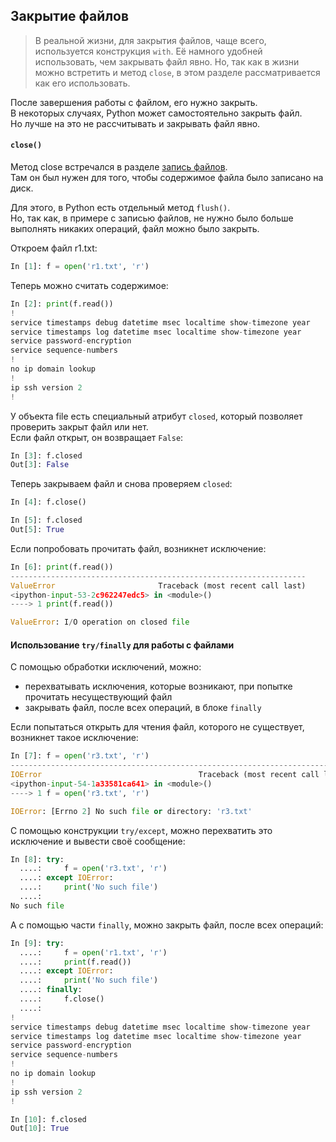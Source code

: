 ## Закрытие файлов

> В реальной жизни, для закрытия файлов, чаще всего, используется конструкция `with`. Её намного удобней использовать, чем закрывать файл явно. Но, так как в жизни можно встретить и метод `close`, в этом разделе рассматривается как его использовать.

После завершения работы с файлом, его нужно закрыть.  
В некоторых случаях, Python может самостоятельно закрыть файл.  
Но лучше на это не рассчитывать и закрывать файл явно.

#### `close()`

Метод close встречался в разделе [запись файлов](./3_write.md).  
Там он был нужен для того, чтобы содержимое файла было записано на диск.

Для этого, в Python есть отдельный метод `flush()`.  
Но, так как, в примере с записью файлов, не нужно было больше выполнять никаких операций, файл можно было закрыть.

Откроем файл r1.txt:

```python
In [1]: f = open('r1.txt', 'r')
```

Теперь можно считать содержимое:

```python
In [2]: print(f.read())
!
service timestamps debug datetime msec localtime show-timezone year
service timestamps log datetime msec localtime show-timezone year
service password-encryption
service sequence-numbers
!
no ip domain lookup
!
ip ssh version 2
!
```

У объекта file есть специальный атрибут `closed`, который позволяет проверить закрыт файл или нет.  
Если файл открыт, он возвращает `False`:

```python
In [3]: f.closed
Out[3]: False
```

Теперь закрываем файл и снова проверяем `closed`:

```python
In [4]: f.close()

In [5]: f.closed
Out[5]: True
```

Если попробовать прочитать файл, возникнет исключение:

```python
In [6]: print(f.read())
------------------------------------------------------------------
ValueError                       Traceback (most recent call last)
<ipython-input-53-2c962247edc5> in <module>()
----> 1 print(f.read())

ValueError: I/O operation on closed file
```

#### Использование `try/finally` для работы с файлами

С помощью обработки исключений, можно:

* перехватывать исключения, которые возникают, при попытке прочитать несуществующий файл
* закрывать файл, после всех операций, в блоке `finally`

Если попытаться открыть для чтения файл, которого не существует, возникнет такое исключение:

```python
In [7]: f = open('r3.txt', 'r')
---------------------------------------------------------------------------
IOError                                   Traceback (most recent call last)
<ipython-input-54-1a33581ca641> in <module>()
----> 1 f = open('r3.txt', 'r')

IOError: [Errno 2] No such file or directory: 'r3.txt'
```

С помощью конструкции `try/except`, можно перехватить это исключение и вывести своё сообщение:

```python
In [8]: try:
  ....:     f = open('r3.txt', 'r')
  ....: except IOError:
  ....:     print('No such file')
  ....:
No such file
```

А с помощью части `finally`, можно закрыть файл, после всех операций:

```python
In [9]: try:
  ....:     f = open('r1.txt', 'r')
  ....:     print(f.read())
  ....: except IOError:
  ....:     print('No such file')
  ....: finally:
  ....:     f.close()
  ....:
!
service timestamps debug datetime msec localtime show-timezone year
service timestamps log datetime msec localtime show-timezone year
service password-encryption
service sequence-numbers
!
no ip domain lookup
!
ip ssh version 2
!

In [10]: f.closed
Out[10]: True
```



